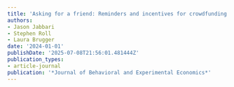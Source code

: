 ```yaml
---
title: 'Asking for a friend: Reminders and incentives for crowdfunding college savings'
authors:
- Jason Jabbari
- Stephen Roll
- Laura Brugger
date: '2024-01-01'
publishDate: '2025-07-08T21:56:01.481444Z'
publication_types:
- article-journal
publication: '*Journal of Behavioral and Experimental Economics*'
---
```

